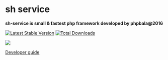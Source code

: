 # sh service

**sh-service is small & fastest php framework developed by phpbala@2016**

[![Latest Stable Version](https://poser.pugx.org/soava-lab/sh-service/v/stable)](https://packagist.org/packages/soava-lab/sh-service)
[![Total Downloads](https://poser.pugx.org/soava-lab/sh-service/downloads)](https://packagist.org/packages/soava-lab/sh-service)

<img src="http://phpbala.in/wp-content/uploads/2017/02/cropped-soava-logo-1.png">

<a href="http://phpbala.in/sh/docs" target="_blank">Developer guide</a>
